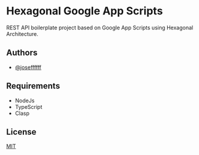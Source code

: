 # Hexagonal Google App Scripts

REST API boilerplate project based on Google App Scripts using Hexagonal Architecture.

## Authors
- [@joseffffff](https://www.github.com/joseffffff)

## Requirements
 - NodeJs
 - TypeScript
 - Clasp

## License
[MIT](https://choosealicense.com/licenses/mit/)
